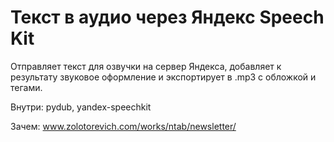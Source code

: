# Текст в аудио через Яндекс Speech Kit
Отправляет текст для озвучки на сервер Яндекса, добавляет к результату звуковое оформление и экспортирует в .mp3 с обложкой и тегами.

Внутри: pydub, yandex-speechkit

Зачем: www.zolotorevich.com/works/ntab/newsletter/
